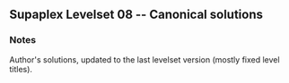 ## Supaplex Levelset 08 -- Canonical solutions


### Notes
Author's solutions, updated to the last levelset version (mostly fixed level titles).

